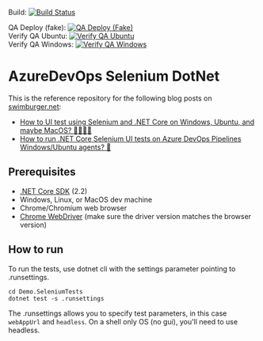 Build: [![Build Status](https://dev.azure.com/swimburger/AzureDevOps%20Selenium%20DotNet/_apis/build/status/Swimburger.AzureDevOps_Selenium_DotNet?branchName=master)](https://dev.azure.com/swimburger/AzureDevOps%20Selenium%20DotNet/_build/latest?definitionId=12&branchName=master)

QA Deploy (fake):
[![QA Deploy (Fake)](https://vsrm.dev.azure.com/swimburger/_apis/public/Release/badge/4a5cc01b-14d7-4a4f-bfac-819595a092f7/1/1)](https://dev.azure.com/swimburger/AzureDevOps%20Selenium%20DotNet/_release?view=mine&definitionId=1)   
Verify QA Ubuntu:
[![Verify QA Ubuntu](https://vsrm.dev.azure.com/swimburger/_apis/public/Release/badge/4a5cc01b-14d7-4a4f-bfac-819595a092f7/1/2)](https://dev.azure.com/swimburger/AzureDevOps%20Selenium%20DotNet/_release?view=mine&definitionId=1)   
Verify QA Windows:
[![Verify QA Windows](https://vsrm.dev.azure.com/swimburger/_apis/public/Release/badge/4a5cc01b-14d7-4a4f-bfac-819595a092f7/1/3)](https://dev.azure.com/swimburger/AzureDevOps%20Selenium%20DotNet/_release?view=mine&definitionId=1)

# AzureDevOps Selenium DotNet
This is the reference repository for the following blog posts on [swimburger.net](https://www.swimburger.net):
* [How to UI test using Selenium and .NET Core on Windows, Ubuntu, and maybe MacOS? 🤷‍♀️🤷‍♂️](https://www.swimburger.net/blog/dotnet/how-to-ui-test-using-selenium-and-net-core-on-windows-ubuntu-and-maybe-macos)
* [How to run .NET Core Selenium UI tests on Azure DevOps Pipelines Windows/Ubuntu agents? 🚀](https://www.swimburger.net/blog/dotnet/how-to-run-net-core-selenium-ui-tests-on-azure-devops-pipelines)

## Prerequisites
* [.NET Core SDK](https://dotnet.microsoft.com/download/dotnet-core) (2.2)
* Windows, Linux, or MacOS dev machine
* Chrome/Chromium web browser
* [Chrome WebDriver](https://chromedriver.chromium.org/downloads) (make sure the driver version matches the browser version)

## How to run
To run the tests, use dotnet cli with the settings parameter pointing to .runsettings.
```
cd Demo.SeleniumTests
dotnet test -s .runsettings
```

The .runsettings allows you to specify test parameters, in this case `webAppUrl` and `headless`.
On a shell only OS (no gui), you'll need to use headless.
